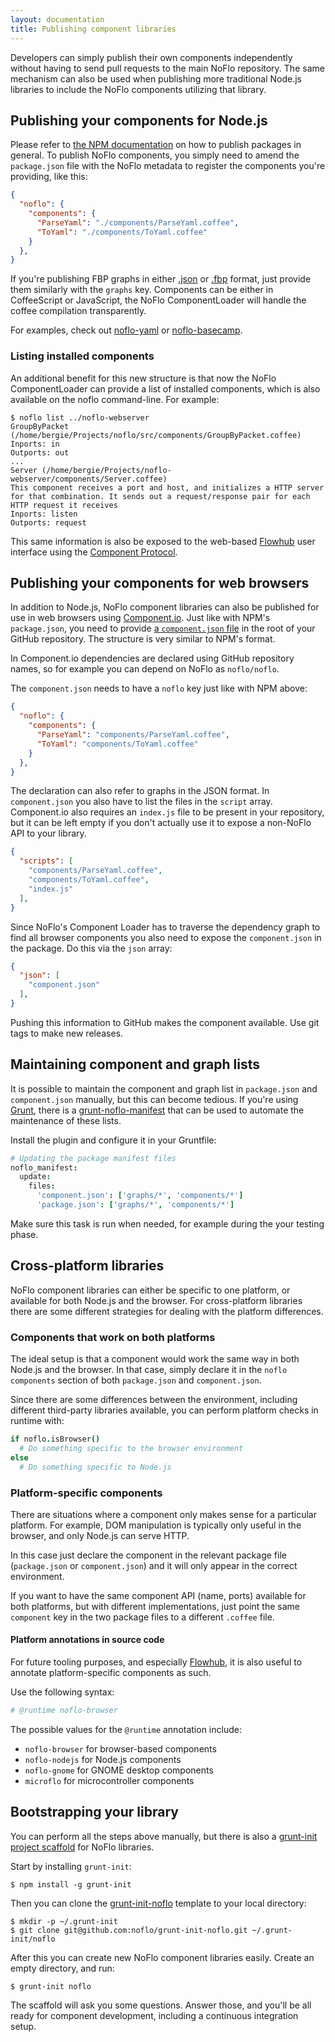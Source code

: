 ```yaml
---
layout: documentation
title: Publishing component libraries
---
```

Developers can simply publish their own components independently without having to send pull requests to the main NoFlo repository. The same mechanism can also be used when publishing more traditional Node.js libraries to include the NoFlo components utilizing that library.

## Publishing your components for Node.js

Please refer to [the NPM documentation](https://npmjs.org/doc/developers.html) on how to publish packages in general. To publish NoFlo components, you simply need to amend the `package.json` file with the NoFlo metadata to register the components you're providing, like this:

```json
{
  "noflo": {
    "components": {
      "ParseYaml": "./components/ParseYaml.coffee",
      "ToYaml": "./components/ToYaml.coffee"
    }
  },
}
```

If you're publishing FBP graphs in either [.json](https://github.com/bergie/noflo/blob/master/examples/linecount/count.json) or [.fbp](https://github.com/bergie/noflo/blob/master/examples/linecount/count.fbp) format, just provide them similarly with the `graphs` key. Components can be either in CoffeeScript or JavaScript, the NoFlo ComponentLoader will handle the coffee compilation transparently.

For examples, check out [noflo-yaml](https://github.com/bergie/noflo-yaml) or [noflo-basecamp](https://github.com/bergie/noflo-basecamp).

### Listing installed components

An additional benefit for this new structure is that now the NoFlo ComponentLoader can provide a list of installed components, which is also available on the noflo command-line. For example:

    $ noflo list ../noflo-webserver
    GroupByPacket (/home/bergie/Projects/noflo/src/components/GroupByPacket.coffee)
    Inports: in
    Outports: out
    ...
    Server (/home/bergie/Projects/noflo-webserver/components/Server.coffee)
    This component receives a port and host, and initializes a HTTP server for that combination. It sends out a request/response pair for each HTTP request it receives
    Inports: listen
    Outports: request

This same information is also be exposed to the web-based [Flowhub](http://flowhub.io) user interface using the [Component Protocol](http://noflojs.org/documentation/protocol/#component).

## Publishing your components for web browsers

In addition to Node.js, NoFlo component libraries can also be published for use in web browsers using [Component.io](https://github.com/component/component). Just like with NPM's `package.json`, you need to provide [a `component.json` file](https://github.com/component/component/wiki/Spec#wiki-componentjson) in the root of your GitHub repository. The structure is very similar to NPM's format.

In Component.io dependencies are declared using GitHub repository names, so for example you can depend on NoFlo as `noflo/noflo`.

The `component.json` needs to have a `noflo` key just like with NPM above:

```json
{
  "noflo": {
    "components": {
      "ParseYaml": "components/ParseYaml.coffee",
      "ToYaml": "components/ToYaml.coffee"
    }
  },
}
```

The declaration can also refer to graphs in the JSON format. In `component.json` you also have to list the files in the `script` array. Component.io also requires an `index.js` file to be present in your repository, but it can be left empty if you don't actually use it to expose a non-NoFlo API to your library.

```json
{
  "scripts": [
    "components/ParseYaml.coffee",
    "components/ToYaml.coffee",
    "index.js"
  ],
}
```

Since NoFlo's Component Loader has to traverse the dependency graph to find all browser components you also need to expose the `component.json` in the package. Do this via the `json` array:

```json
{
  "json": [
    "component.json"
  ],
}
```

Pushing this information to GitHub makes the component available. Use git tags to make new releases.

## Maintaining component and graph lists

It is possible to maintain the component and graph list in `package.json` and `component.json` manually, but this can become tedious. If you're using [Grunt](http://gruntjs.com/), there is a [grunt-noflo-manifest](https://github.com/noflo/grunt-noflo-manifest) that can be used to automate the maintenance of these lists.

Install the plugin and configure it in your Gruntfile:

```coffeescript
# Updating the package manifest files
noflo_manifest:
  update:
    files:
      'component.json': ['graphs/*', 'components/*']
      'package.json': ['graphs/*', 'components/*']
```

Make sure this task is run when needed, for example during the your testing phase.

## Cross-platform libraries

NoFlo component libraries can either be specific to one platform, or available for both Node.js and the browser. For cross-platform libraries there are some different strategies for dealing with the platform differences.

### Components that work on both platforms

The ideal setup is that a component would work the same way in both Node.js and the browser. In that case, simply declare it in the `noflo` `components` section of both `package.json` and `component.json`.

Since there are some differences between the environment, including different third-party libraries available, you can perform platform checks in runtime with:

```coffeescript
if noflo.isBrowser()
  # Do something specific to the browser environment
else
  # Do something specific to Node.js
```

### Platform-specific components

There are situations where a component only makes sense for a particular platform. For example, DOM manipulation is typically only useful in the browser, and only Node.js can serve HTTP.

In this case just declare the component in the relevant package file (`package.json` or `component.json`) and it will only appear in the correct environment.

If you want to have the same component API (name, ports) available for both platforms, but with different implementations, just point the same `component` key in the two package files to a different `.coffee` file.

#### Platform annotations in source code

For future tooling purposes, and especially [Flowhub](http://flowhub.io), it is also useful to annotate platform-specific components as such.

Use the following syntax:

```coffeescript
# @runtime noflo-browser
```

The possible values for the `@runtime` annotation include:

* `noflo-browser` for browser-based components
* `noflo-nodejs` for Node.js components
* `noflo-gnome` for GNOME desktop components
* `microflo` for microcontroller components

## Bootstrapping your library

You can perform all the steps above manually, but there is also a [grunt-init project scaffold](http://gruntjs.com/project-scaffolding) for NoFlo libraries.

Start by installing `grunt-init`:

```
$ npm install -g grunt-init
```

Then you can clone the [grunt-init-noflo](https://github.com/noflo/grunt-init-noflo) template to your local directory:

```
$ mkdir -p ~/.grunt-init
$ git clone git@github.com:noflo/grunt-init-noflo.git ~/.grunt-init/noflo
```

After this you can create new NoFlo component libraries easily. Create an empty directory, and run:

```
$ grunt-init noflo
```

The scaffold will ask you some questions. Answer those, and you'll be all ready for component development, including a continuous integration setup.
